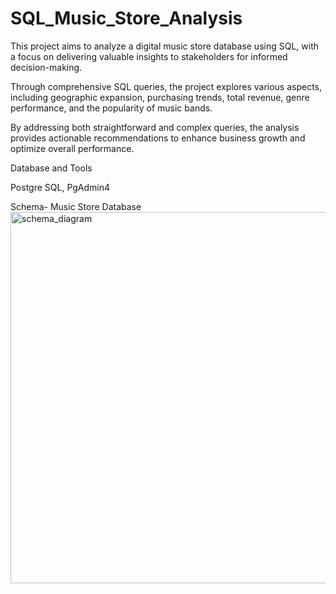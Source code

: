 # SQL_Music_Store_Analysis
This project aims to analyze a digital music store database using SQL, with a focus on delivering valuable insights to stakeholders for informed decision-making.

Through comprehensive SQL queries, the project explores various aspects, including geographic expansion, purchasing trends, total revenue, genre performance, and the popularity of music bands.

By addressing both straightforward and complex queries, the analysis provides actionable recommendations to enhance business growth and optimize overall performance.


Database and Tools

Postgre SQL,
PgAdmin4


Schema- Music Store Database
<img width="594" alt="schema_diagram" src="https://github.com/user-attachments/assets/ad32302e-c5f7-4790-8ac0-300345996add">
